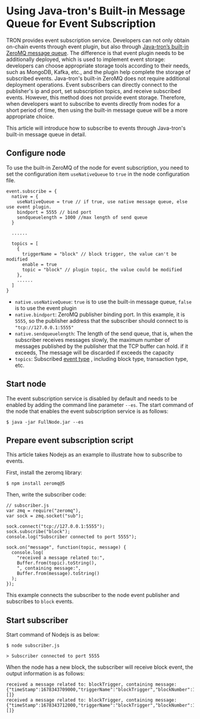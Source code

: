 # Using Java-tron's Built-in Message Queue for Event Subscription

TRON provides event subscription service. Developers can not only obtain on-chain events through event plugin, but also through [Java-tron’s built-in ZeroMQ message queue](https://github.com/tronprotocol/tips/blob/master/tip-28.md). The difference is that event plugin needs to be additionally deployed, which is used to implement event storage: developers can choose appropriate storage tools according to their needs, such as MongoDB, Kafka, etc., and the plugin help complete the storage of subscribed events. Java-tron's built-in ZeroMQ does not require additional deployment operations. Event subscribers can directly connect to the publisher's ip and port, set subscription topics, and receive subscribed events. However, this method does not provide event storage. Therefore, when developers want to subscribe to events directly from nodes for a short period of time, then using the built-in message queue will be a more appropriate choice.

This article will introduce how to subscribe to events through Java-tron's built-in message queue in detail.


## Configure node
To use the built-in ZeroMQ of the node for event subscription, you need to set the configuration item `useNativeQueue` to `true` in the node configuration file.

```
event.subscribe = {
  native = {
    useNativeQueue = true // if true, use native message queue, else use event plugin.
    bindport = 5555 // bind port
    sendqueuelength = 1000 //max length of send queue
  }

  ......
 
  topics = [
    {
      triggerName = "block" // block trigger, the value can't be modified
      enable = true
      topic = "block" // plugin topic, the value could be modified
    },
    ......
  ]
}
```

* `native.useNativeQueue`: `true` is to use the built-in message queue, `false` is to use the event plugin
* `native.bindport`: ZeroMQ publisher binding port. In this example, it is `5555`, so the publisher address that the subscriber should connect to is `"tcp://127.0.0.1:5555"` 
* `native.sendqueuelength`: The length of the send queue, that is, when the subscriber receives messages slowly, the maximum number of messages published by the publisher that the TCP buffer can hold. if it exceeds, The message will be discarded if exceeds the capacity
* `topics`: Subscribed [event type](../../architecture/event/#event-type) , including block type, transaction type, etc.

## Start node
The event subscription service is disabled by default and needs to be enabled by adding the command line parameter `--es`. The start command of the node that enables the event subscription service is as follows:
```
$ java -jar FullNode.jar --es
```

## Prepare event subscription script
This article takes Nodejs as an example to illustrate how to subscribe to events.

First, install the zeromq library:
```
$ npm install zeromq@5
```
Then, write the subscriber code:
```
// subscriber.js
var zmq = require("zeromq"),
var sock = zmq.socket("sub");

sock.connect("tcp://127.0.0.1:5555");
sock.subscribe("block");
console.log("Subscriber connected to port 5555");

sock.on("message", function(topic, message) {
  console.log(
    "received a message related to:",
    Buffer.from(topic).toString(),
    ", containing message:",
    Buffer.from(message).toString()
  );
});
```
This example connects the subscriber to the node event publisher and subscribes to `block` events.

## Start subscriber
Start command of Nodejs is as below:

```
$ node subscriber.js

> Subscriber connected to port 5555
```
When the node has a new block, the subscriber will receive block event, the output information is as follows:
```
received a message related to: blockTrigger, containing message: {"timeStamp":1678343709000,"triggerName":"blockTrigger","blockNumber":1361,"blockHash":"00000000000005519b3995cd638753a862c812d1bda11de14bbfaa5ad3383280","transactionSize":0,"latestSolidifiedBlockNumber":1361,"transactionList":[]}
received a message related to: blockTrigger, containing message: {"timeStamp":1678343712000,"triggerName":"blockTrigger","blockNumber":1362,"blockHash":"0000000000000552d53d1bdd9929e4533a983f14df8931ee9b3bf6d6c74a47b0","transactionSize":0,"latestSolidifiedBlockNumber":1362,"transactionList":[]}
```